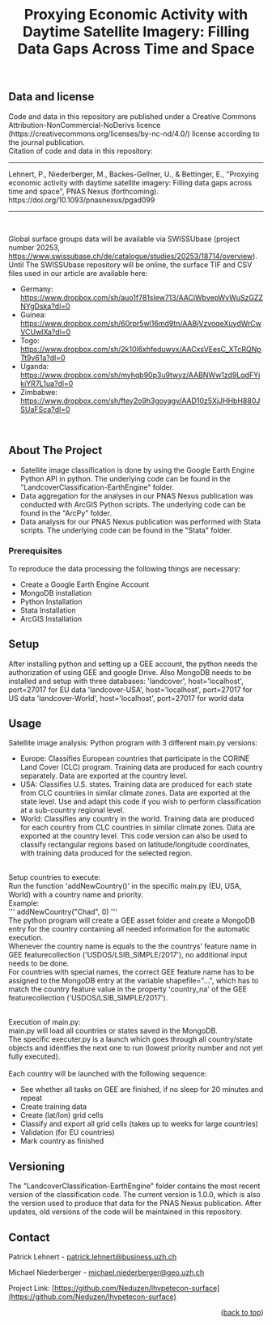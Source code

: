 <div id="top"></div>

<!-- PROJECT SHIELDS -->

<!-- PROJECT LOGO -->
<br />
<div align="center">
  <h1 align="center">Proxying Economic Activity with Daytime Satellite Imagery: Filling Data Gaps Across Time and Space</h1>
</div>
<br />

<!-- LICENSE -->
## Data and license

<div>
Code and data in this repository are published under a Creative Commons Attribution-NonCommercial-NoDerivs licence (https://creativecommons.org/licenses/by-nc-nd/4.0/) license according to the journal publication. </br>
Citation of code and data in this repository: 
</div>
<hr>
<div>
Lehnert, P., Niederberger, M., Backes-Gellner, U., & Bettinger, E., "Proxying economic activity with daytime satellite imagery: Filling data gaps across time and space", PNAS Nexus (forthcoming). https://doi.org/10.1093/pnasnexus/pgad099</div>
<hr>
</br>

Global surface groups data will be available via SWISSUbase (project number 20253, https://www.swissubase.ch/de/catalogue/studies/20253/18714/overview).<br />
Until The SWISSUbase repository will be online, the surface TIF and CSV files used in our article are available here: </br>
- Germany: https://www.dropbox.com/sh/auo1f781slew713/AACiWbvepWvWuSzGZZNYgDska?dl=0 </br>
- Guinea: https://www.dropbox.com/sh/60rpr5wl16md9tn/AABjVzvoqeXuydWrCwVCUwIXa?dl=0  </br>
- Togo: https://www.dropbox.com/sh/2k10l6xhfeduwyx/AACxsVEesC_XTcRQNpTt9y61a?dl=0  </br>
- Uganda: https://www.dropbox.com/sh/myhqb90p3u9twyz/AABNWw1zd9LqdFYjkiYR7L1ua?dl=0  </br>
- Zimbabwe: https://www.dropbox.com/sh/ftey2o9h3goyagv/AAD10z5XjJHHbH880JSUaFSca?dl=0  </br>
</br>



<!-- ABOUT THE PROJECT -->
## About The Project

* Satellite image classification is done by using the Google Earth Engine Python API in python. The underlying code can be found in the "LandcoverClassification-EarthEngine" folder.<br />
* Data aggregation for the analyses in our PNAS Nexus publication was conducted with ArcGIS Python scripts. The underlying code can be found in the "ArcPy" folder.<br />
* Data analysis for our PNAS Nexus publication was performed with Stata scripts. The underlying code can be found in the "Stata" folder.<br />


<!-- GETTING STARTED -->
### Prerequisites
To reproduce the data processing the following things are necessary:
* Create a Google Earth Engine Account
* MongoDB installation
* Python Installation
* Stata Installation
* ArcGIS Installation


<!-- USAGE EXAMPLES -->
## Setup
After installing python and setting up a GEE account, the python needs the authorization of using GEE and google Drive.
Also MongoDB needs to be installed and setup with three databases: 
      'landcover', host='localhost', port=27017 for EU data
      'landcover-USA', host='localhost', port=27017 for US data
      'landcover-World', host='localhost', port=27017 for world data


<!-- USAGE -->
## Usage

Satellite image analysis: 
Python program with 3 different main.py versions:
- Europe: Classifies European countries that participate in the CORINE Land Cover (CLC) program. Training data are produced for each country separately. Data are exported at the country level.
- USA: Classifies U.S. states. Training data are produced for each state from CLC countries in similar climate zones. Data are exported at the state level. Use and adapt this code if you wish to perform classification at a sub-country regional level.
- World: Classifies any country in the world. Training data are produced for each country from CLC countries in similar climate zones. Data are exported at the country level. This code version can also be used to classify rectangular regions based on latitude/longitude coordinates, with training data produced for the selected region.
<br />
Setup countries to execute:<br />
Run the function 'addNewCountry()' in the specific main.py (EU, USA, World) with a country name and priority.<br />
Example:<br />
'''
    addNewCountry("Chad", 0)
'''
<br />
The python program will create a GEE asset folder and create a MongoDB entry for the country containing all needed information for the automatic execution.<br />
Whenever the country name is equals to the the countrys' feature name in GEE featurecollection ('USDOS/LSIB_SIMPLE/2017'), no additional input needs to be done.<br />
For countries with special names, the correct GEE feature name has to be assigned to the MongoDB entry at the variable shapefile="...", which has to match the country feature value in the property 'country_na' of the GEE featurecollection ('USDOS/LSIB_SIMPLE/2017').<br /><br />

Execution of main.py:<br />
main.py will load all countries or states saved in the MongoDB.<br />
The specific executer.py is a launch which goes through all country/state objects and identfies the next one to run (lowest priority number and not yet fully executed).<br /><br />
Each country will be launched with the following sequence:<br />
- See whether all tasks on GEE are finished, if no sleep for 20 minutes and repeat
- Create training data
- Create (lat/lon) grid cells
- Classify and export all grid cells (takes up to weeks for large countries)
- Validation (for EU countries)
- Mark country as finished


## Versioning
The "LandcoverClassification-EarthEngine" folder contains the most recent version of the classification code. The current version is 1.0.0, which is also the version used to produce that data for the PNAS Nexus publication. After updates, old versions of the code will be maintained in this repository.



<!-- CONTACT -->
## Contact

Patrick Lehnert - patrick.lehnert@business.uzh.ch

Michael Niederberger - michael.niederberger@geo.uzh.ch

Project Link: [https://github.com/Neduzen/lhvpetecon-surface](https://github.com/Neduzen/lhvpetecon-surface)

<p align="right">(<a href="#top">back to top</a>)</p>


